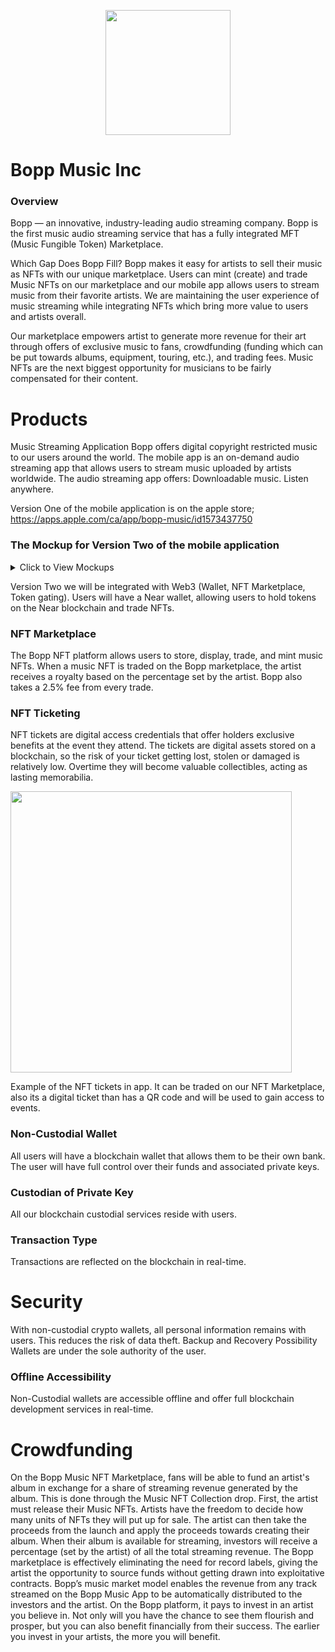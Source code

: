 

<p align="center">
 
  <img src="https://user-images.githubusercontent.com/59806355/200662050-8c79a5d8-f171-4d1f-848d-2b458602b8bc.png" width="200">
  
</p>

# Bopp Music Inc

### Overview 

Bopp — an innovative, industry-leading audio streaming company. Bopp is the first music audio streaming service that has a fully integrated MFT (Music Fungible Token) Marketplace. 

Which Gap Does Bopp Fill?
Bopp makes it easy for artists to sell their music as NFTs with our unique marketplace. Users can mint (create) and trade Music NFTs on our marketplace and our mobile app allows users to stream music from their favorite artists. We are maintaining the user experience of music streaming while integrating NFTs which bring more value to users and artists overall.

Our marketplace empowers artist to generate more revenue for their art through offers of exclusive music to fans, crowdfunding (funding which can be put towards albums, equipment, touring, etc.), and trading fees. Music NFTs are the next biggest opportunity for musicians to be fairly compensated for their content. 


# Products

Music Streaming Application
Bopp offers digital copyright restricted music to our users around the world. The mobile app is an on-demand audio streaming app that allows users to stream music uploaded by artists worldwide. 
The audio streaming app offers:
Downloadable music. 
Listen anywhere.

Version One of the mobile application is on the apple store; https://apps.apple.com/ca/app/bopp-music/id1573437750

### The Mockup for Version Two of the mobile application

<details>
<summary>Click to View Mockups</summary>

<img src="https://user-images.githubusercontent.com/59806355/200663329-0c3dabda-9a44-4321-9198-2c742181b952.png" width="200">

<img src="https://user-images.githubusercontent.com/59806355/200663524-ea018e08-835b-4f82-8b48-bdb14c9fcfb8.png" width="200">

<img src="https://user-images.githubusercontent.com/59806355/200663672-ea1f1094-7deb-4dec-8783-3f7d20246f24.png" width="200">

<img src="https://user-images.githubusercontent.com/59806355/200664055-6375411d-ae3b-4153-8cdc-82d86902d3d6.png" width="200">

<img src="https://user-images.githubusercontent.com/59806355/200637562-20c12e76-bcd7-4bf1-8ce9-41044984ae19.png" width="200">

<img src="https://user-images.githubusercontent.com/59806355/200637571-ff9a83e1-1d9d-4cb9-bd2d-218aae82ba2f.png" width="200">

<img src="https://user-images.githubusercontent.com/59806355/200637605-142d9e97-9cb6-46b7-9a3a-1cff012651b5.png" width="200">

<img src="https://user-images.githubusercontent.com/59806355/200637632-6f22e6f7-57ff-4a93-bb2d-64026fd17584.png" width="200">

<img src="https://user-images.githubusercontent.com/59806355/200637595-03ffc74e-d0c8-4cb8-a1ea-d177360f873d.png" width="200">
</details>

Version Two we will be integrated with Web3 (Wallet, NFT Marketplace, Token gating). Users will have a Near wallet, allowing users to hold tokens on the Near blockchain and trade NFTs. 

### NFT Marketplace
The Bopp NFT platform allows users to store, display, trade, and mint music NFTs. 
When a music NFT is traded on the Bopp marketplace, the artist receives a royalty based on the percentage set by the artist. Bopp also takes a 2.5% fee from every trade.

### NFT Ticketing
NFT tickets are digital access credentials that offer holders exclusive benefits at the event they attend. 
The tickets are digital assets stored on a blockchain, so the risk of your ticket getting lost, stolen or damaged is relatively low. 
Overtime they will become valuable collectibles, acting as lasting memorabilia.

<img src="https://user-images.githubusercontent.com/59806355/200638759-7a709e5e-d165-456a-9934-530ceddafcd4.png" width="450">


Example of the NFT tickets in app. It can be traded on our NFT Marketplace, also its a digital ticket than has a QR code and will be used to gain access to events.

### Non-Custodial Wallet
All users will have a blockchain wallet that allows them to be their own bank. The user will have full control over their funds and associated private keys. 
### Custodian of Private Key 
All our blockchain custodial services reside with users.
### Transaction Type
Transactions are reflected on the blockchain in real-time.
# Security
With non-custodial crypto wallets, all personal information remains with users. This reduces the risk of data theft.
Backup and Recovery Possibility
Wallets are under the sole authority of the user.
### Offline Accessibility
Non-Custodial wallets are accessible offline and offer full blockchain development services in real-time. 

# Crowdfunding
On the Bopp Music NFT Marketplace, fans will be able to fund an artist's album in exchange for a share of streaming revenue generated by the album. This is done through the Music NFT Collection drop. 
First, the artist must release their Music NFTs. Artists have the freedom to decide how many units of NFTs they will put up for sale. The artist can then take the proceeds from the launch and apply the proceeds towards creating their album. When their album is available for streaming, investors will receive a percentage (set by the artist) of all the total streaming revenue. 
The Bopp marketplace is effectively eliminating the need for record labels, giving the artist the opportunity to source funds without getting drawn into exploitative contracts. 
Bopp’s music market model enables the revenue from any track streamed on the Bopp Music App to be automatically distributed to the investors and the artist. 
On the Bopp platform, it pays to invest in an artist you believe in. Not only will you have the chance to see them flourish and prosper, but you can also benefit financially from their success. The earlier you invest in your artists, the more you will benefit.

